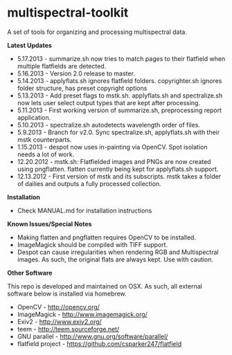 multispectral-toolkit
=====================

A set of tools for organizing and processing multispectral data.


**Latest Updates**

* 5.17.2013 - summarize.sh now tries to match pages to their flatfield when multiple flatfields are detected.
* 5.16.2013 - Version 2.0 release to master.
* 5.14.2013 - applyflats.sh ignores flatfield folders. copyrighter.sh ignores folder structure, has preset copyright options
* 5.13.2013 - Add preset flags to mstk.sh. applyflats.sh and spectralize.sh now lets user select output types that are kept after processing.
* 5.11.2013 - First working version of summarize.sh, preprocessing report application.
* 5.10.2013 - spectralize.sh autodetects wavelength order of files.
* 5.9.2013 - Branch for v2.0. Sync spectralize.sh, applyflats.sh with their mstk counterparts. 
* 1.15.2013 - despot now uses in-painting via OpenCV. Spot isolation needs a lot of work.
* 12.20.2012 - mstk.sh: Flatfielded images and PNGs are now created using pngflatten. flatten currently being kept for applyflats.sh support.
* 12.13.2012 - First version of mstk and its subscripts. mstk takes a folder of dailies and outputs a fully processed collection.


**Installation**

* Check MANUAL.md for installation instructions  


**Known Issues/Special Notes**

* Making flatten and pngflatten requires OpenCV to be installed.
* ImageMagick should be compiled with TIFF support.
* Despot can cause irregularities when rendering RGB and Multispectral images. As such, the original flats are always kept. Use with caution.

**Other Software**

This repo is developed and maintained on OSX. As such, all external software below is installed via homebrew.

* OpenCV - http://opencv.org/
* ImageMagick - http://www.imagemagick.org/
* Exiv2 - http://www.exiv2.org/
* teem - http://teem.sourceforge.net/
* GNU parallel - http://www.gnu.org/software/parallel/
* flatfield project - https://github.com/csparker247/flatfield

